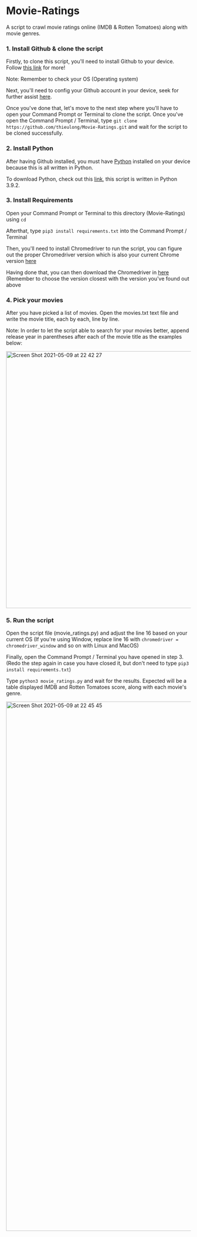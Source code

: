 # Movie-Ratings
A script to crawl movie ratings online (IMDB &amp; Rotten Tomatoes) along with movie genres.
### 1. Install Github & clone the script
Firstly, to clone this script, you'll need to install Github to your device. Follow [this link](https://github.com/git-guides/install-git) for more!  
  
Note: Remember to check your OS (Operating system)  
  
Next, you'll need to config your Github account in your device, seek for further assist [here](https://git-scm.com/book/en/v2/Customizing-Git-Git-Configuration).  
  
Once you've done that, let's move to the next step where you'll have to open your Command Prompt or Terminal to clone the script. Once you've open the Command Prompt / Terminal, type `git clone https://github.com/thieulong/Movie-Ratings.git` and wait for the script to be cloned successfully.  
  
### 2. Install Python
After having Github installed, you must have [Python](https://www.python.org/doc/essays/blurb/) installed on your device because this is all written in Python.  
  
To download Python, check out this [link](https://www.python.org/downloads/), this script is written in Python 3.9.2.  
  
### 3. Install Requirements
Open your Command Prompt or Terminal to this directory (Movie-Ratings) using `cd`  
  
Afterthat, type `pip3 install requirements.txt` into the Command Prompt / Terminal  
  
Then, you'll need to install Chromedriver to run the script, you can figure out the proper Chromedriver version which is also your current Chrome version [here](https://help.zenplanner.com/hc/en-us/articles/204253654-How-to-Find-Your-Internet-Browser-Version-Number-Google-Chrome)  
  
Having done that, you can then download the Chromedriver in [here](https://chromedriver.chromium.org/downloads) (Remember to choose the version closest with the version you've found out above  
  
### 4. Pick your movies
After you have picked a list of movies. Open the movies.txt text file and write the movie title, each by each, line by line.  
  
Note: In order to let the script able to search for your movies better, append release year in parentheses after each of the movie title as the examples below:  
  
  <img width="699" alt="Screen Shot 2021-05-09 at 22 42 27" src="https://user-images.githubusercontent.com/59945736/117578531-01f40480-b119-11eb-9822-0751605f0d07.png">

### 5. Run the script
Open the script file (movie_ratings.py) and adjust the line 16 based on your current OS (If you're using Window, replace line 16 with `chromedriver = chromedriver_window` and so on with Linux and MacOS)  
    
Finally, open the Command Prompt / Terminal you have opened in step 3. (Redo the step again in case you have closed it, but don't need to type `pip3 install requirements.txt`)  
  
Type `python3 movie_ratings.py` and wait for the results. Expected will be a table displayed IMDB and Rotten Tomatoes score, along with each movie's genre.  
  
<img width="1440" alt="Screen Shot 2021-05-09 at 22 45 45" src="https://user-images.githubusercontent.com/59945736/117578537-0b7d6c80-b119-11eb-8074-6996933c883e.png">
